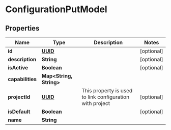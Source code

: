 # ConfigurationPutModel

## Properties
Name | Type | Description | Notes
------------ | ------------- | ------------- | -------------
**id** | [**UUID**](UUID.md) |  |  [optional]
**description** | **String** |  |  [optional]
**isActive** | **Boolean** |  |  [optional]
**capabilities** | **Map&lt;String, String&gt;** |  | 
**projectId** | [**UUID**](UUID.md) | This property is used to link configuration with project |  [optional]
**isDefault** | **Boolean** |  |  [optional]
**name** | **String** |  | 
